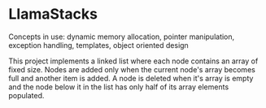 # LlamaStacks
Concepts in use: 
dynamic memory allocation, 
pointer manipulation, 
exception handling, 
templates, 
object oriented design

This project implements a linked list where each node contains an array of fixed size.  Nodes are added only when the current node's array becomes full and another item is added.  A node is deleted when it's array is empty and the node below it in the list has only half of its array elements populated.
